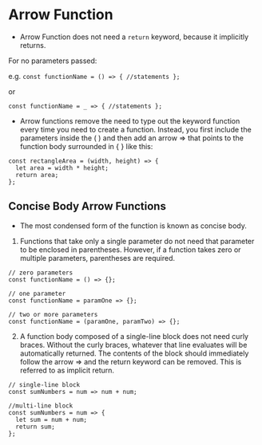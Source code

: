 # Arrow Function

- Arrow Function does not need a `return` keyword, because it implicitly returns.

For no parameters passed: 

e.g. `const functionName = () => { //statements };`

or 

`const functionName = _ => { //statements };`

- Arrow functions remove the need to type out the keyword function every time you need to create a function. Instead, you first include the parameters inside the ( ) 
and then add an arrow => that points to the function body surrounded in { } like this:
```
const rectangleArea = (width, height) => {
  let area = width * height;
  return area;
};
```

## Concise Body Arrow Functions
- The most condensed form of the function is known as concise body.
1. Functions that take only a single parameter do not need that parameter to be enclosed in parentheses. However, if a function takes zero or multiple parameters, parentheses are required.

```
// zero parameters
const functionName = () => {};

// one parameter
const functionName = paramOne => {};

// two or more parameters
const functionName = (paramOne, paramTwo) => {};
```

2. A function body composed of a single-line block does not need curly braces. Without the curly braces, whatever that line evaluates will be automatically returned. The contents of the block should immediately follow the arrow => and the return keyword can be removed. This is referred to as implicit return.
```
// single-line block
const sumNumbers = num => num + num;

//multi-line block
const sumNumbers = num => {
  let sum = num + num;
  return sum;
};
```







